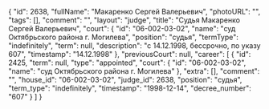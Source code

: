 {
    "id": 2638,
    "fullName": "Макаренко Сергей Валерьевич",
    "photoURL": "",
    "tags": [],
    "comment": "",
    "layout": "judge",
    "title": "Судья Макаренко Сергей Валерьевич",
    "court": {
        "id": "06-002-03-02",
        "name": "суд Октябрьского района г. Могилева",
        "position": "судья",
        "termType": "indefinitely",
        "term": null,
        "description": "c 14.12.1998, бессрочно, по указу 607",
        "timestamp": "14.12.1998"
    },
    "previousCourt": null,
    "career": [
        {
            "id": 2425,
            "term": null,
            "type": "appointed",
            "court": {
                "id": "06-002-03-02",
                "name": "суд Октябрьского района г. Могилева"
            },
            "extra": [],
            "comment": "",
            "house_id": "06-002-03-02",
            "judge_id": 2638,
            "position": "судья",
            "term_type": "indefinitely",
            "timestamp": "1998-12-14",
            "decree_number": "607"
        }
    ]
}